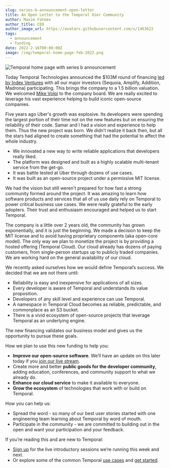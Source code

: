 ```yaml
---
slug: series-b-announcement-open-letter
title: An Open Letter to the Temporal User Community
author: Maxim Fateev
author_title: CEO
author_image_url: https://avatars.githubusercontent.com/u/1463622
tags:
  - announcement
  - funding
date: 2022-2-16T00:00:00Z
image: /img/temporal-home-page-feb-2022.png
---
```


![Temporal home page with series b announcement](/img/temporal-home-page-feb-2022.png)

<!--truncate-->

Today Temporal Technologies announced the $103M round of financing [led by Index Ventures](https://www.indexventures.com/perspectives/everything-is-a-workflow-our-investment-in-temporal/) with all our major investors (Sequoia, Amplify, Addition, Madrona) participating.
This brings the company to a 1.5 billion valuation.
We welcomed [Mike Volpi](https://www.linkedin.com/in/mavolpi/) to the company board.
We are really excited to leverage his vast experience helping to build iconic open-source companies.

Five years ago Uber's growth was explosive.
Its developers were spending the largest portion of their time not on the new features but on ensuring the reliability of their code.
Samar and I had a vision and experience to help them.
Thus the new project was born.
We didn’t realize it back then, but all the stars had aligned to create something that had the potential to affect the whole industry.

- We innovated a new way to write reliable applications that developers really liked.
- The platform was designed and built as a highly scalable multi-tenant service from the get-go.
- It was battle tested at Uber through dozens of use cases.
- It was built as an open-source project under a permissive MIT license.

We had the vision but still weren't prepared for how fast a strong community formed around the project.
It was amazing to learn how software products and services that all of us use daily rely on Temporal to power critical business use cases.
We were really grateful to the early adopters.
Their trust and enthusiasm encouraged and helped us to start Temporal.

The company is a little over 2 years old, the community has grown exponentially, and it is just the beginning.
We made a decision to keep the MIT license and to avoid having proprietary components (aka open-core model).
The only way we plan to monetize the project is by providing a hosted offering (Temporal Cloud).
Our cloud already has dozens of paying customers, from single-person startups up to publicly traded companies.
We are working hard on the general availability of our cloud.

We recently asked ourselves how we would define Temporal’s success. We decided that we are not there until:

- Reliability is easy and inexpensive for applications of all sizes.
- Every developer is aware of Temporal and understands its value proposition.
- Developers of any skill level and experience can use Temporal.
- A namespace in Temporal Cloud becomes as reliable, predictable, and commonplace as an S3 bucket.
- There is a vivid ecosystem of open-source projects that leverage Temporal as an underlying engine.

The new financing validates our business model and gives us the opportunity to pursue these goals.

How we plan to use this new funding to help you:

- **Improve our open-source software**.  We’ll have an update on this later today if you [join our live stream](https://www.youtube.com/watch?v=E40KwlxZJFI).
- Create more and better **public goods for the developer community**, adding education, conferences, and community support to what we already do.
- **Enhance our cloud service** to make it available to everyone.
- **Grow the ecosystem** of technologies that work with or build on Temporal.

How you can help us:

- Spread the word - so many of our best user stories started with one engineering team learning about Temporal by word of mouth.
- Participate in the community - we are committed to building out in the open and want your participation and your feedback.

If you’re reading this and are new to Temporal:

- [Sign up](https://calendly.com/community-temporal) for the live introductory sessions we’re running this week and next.
- Or explore some of the common Temporal [use cases](https://temporal.io/use-cases) and [get started](https://docs.temporal.io/).
